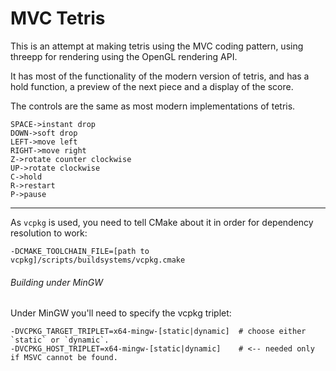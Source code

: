 # MVC Tetris

This is an attempt at making tetris using the MVC coding pattern,
using threepp for rendering using the OpenGL rendering API.

It has most of the functionality of the modern version of tetris,
and has a hold function, a preview of the next piece and a display
of the score.

The controls are the same as most modern implementations of tetris.

```
SPACE->instant drop
DOWN->soft drop
LEFT->move left
RIGHT->move right
Z->rotate counter clockwise
UP->rotate clockwise
C->hold
R->restart
P->pause
```

---

As `vcpkg` is used, you need to tell CMake about it in order for dependency resolution to work: 

`-DCMAKE_TOOLCHAIN_FILE=[path to vcpkg]/scripts/buildsystems/vcpkg.cmake`

###### Building under MinGW

Under MinGW you'll need to specify the vcpkg triplet:
```shell
-DVCPKG_TARGET_TRIPLET=x64-mingw-[static|dynamic]  # choose either `static` or `dynamic`.
-DVCPKG_HOST_TRIPLET=x64-mingw-[static|dynamic]    # <-- needed only if MSVC cannot be found. 
```
